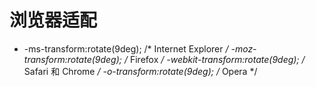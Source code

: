 # 浏览器适配

- -ms-transform:rotate(9deg); /* Internet Explorer */
  -moz-transform:rotate(9deg); /* Firefox */
  -webkit-transform:rotate(9deg); /* Safari 和 Chrome */
  -o-transform:rotate(9deg); /* Opera */